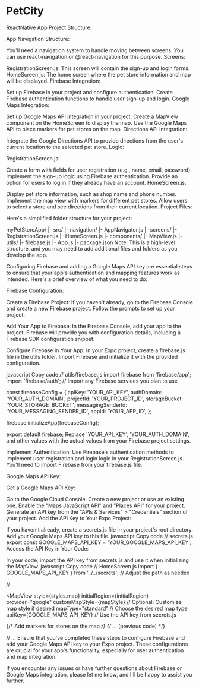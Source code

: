 # PetCity
[ReactNative App](https://chat.openai.com/share/f3d3d95d-3b6c-419f-ae21-3eb89f056baa)
Project Structure:

App Navigation Structure:

You'll need a navigation system to handle moving between screens. You can use react-navigation or @react-navigation for this purpose.
Screens:

RegistrationScreen.js: This screen will contain the sign-up and login forms.
HomeScreen.js: The home screen where the pet store information and map will be displayed.
Firebase Integration:

Set up Firebase in your project and configure authentication.
Create Firebase authentication functions to handle user sign-up and login.
Google Maps Integration:

Set up Google Maps API integration in your project.
Create a MapView component on the HomeScreen to display the map.
Use the Google Maps API to place markers for pet stores on the map.
Directions API Integration:

Integrate the Google Directions API to provide directions from the user's current location to the selected pet store.
Logic:

RegistrationScreen.js:

Create a form with fields for user registration (e.g., name, email, password).
Implement the sign-up logic using Firebase authentication.
Provide an option for users to log in if they already have an account.
HomeScreen.js:

Display pet store information, such as shop name and phone number.
Implement the map view with markers for different pet stores.
Allow users to select a store and see directions from their current location.
Project Files:

Here's a simplified folder structure for your project:


myPetStoreApp/
  |- src/
     |- navigation/
        |- AppNavigator.js
     |- screens/
        |- RegistrationScreen.js
        |- HomeScreen.js
     |- components/
        |- MapView.js
     |- utils/
        |- firebase.js
     |- App.js
  |- package.json
Note: This is a high-level structure, and you may need to add additional files and folders as you develop the app.



Configuring Firebase and adding a Google Maps API key are essential steps to ensure that your app's authentication and mapping features work as intended. Here's a brief overview of what you need to do:

Firebase Configuration:

Create a Firebase Project: If you haven't already, go to the Firebase Console and create a new Firebase project. Follow the prompts to set up your project.

Add Your App to Firebase: In the Firebase Console, add your app to the project. Firebase will provide you with configuration details, including a Firebase SDK configuration snippet.

Configure Firebase in Your App: In your Expo project, create a firebase.js file in the utils folder. Import Firebase and initialize it with the provided configuration.

javascript
Copy code
// utils/firebase.js
import firebase from 'firebase/app';
import 'firebase/auth'; // Import any Firebase services you plan to use

const firebaseConfig = {
  apiKey: 'YOUR_API_KEY',
  authDomain: 'YOUR_AUTH_DOMAIN',
  projectId: 'YOUR_PROJECT_ID',
  storageBucket: 'YOUR_STORAGE_BUCKET',
  messagingSenderId: 'YOUR_MESSAGING_SENDER_ID',
  appId: 'YOUR_APP_ID',
};

firebase.initializeApp(firebaseConfig);

export default firebase;
Replace 'YOUR_API_KEY', 'YOUR_AUTH_DOMAIN', and other values with the actual values from your Firebase project settings.

Implement Authentication: Use Firebase's authentication methods to implement user registration and login logic in your RegistrationScreen.js. You'll need to import Firebase from your firebase.js file.

Google Maps API Key:

Get a Google Maps API Key:

Go to the Google Cloud Console.
Create a new project or use an existing one.
Enable the "Maps JavaScript API" and "Places API" for your project.
Generate an API key from the "APIs & Services" > "Credentials" section of your project.
Add the API Key to Your Expo Project:

If you haven't already, create a secrets.js file in your project's root directory.
Add your Google Maps API key to this file.
javascript
Copy code
// secrets.js
export const GOOGLE_MAPS_API_KEY = 'YOUR_GOOGLE_MAPS_API_KEY';
Access the API Key in Your Code:

In your code, import the API key from secrets.js and use it when initializing the MapView.
javascript
Copy code
// HomeScreen.js
import { GOOGLE_MAPS_API_KEY } from '../../secrets'; // Adjust the path as needed

// ...

<MapView
  style={styles.map}
  initialRegion={initialRegion}
  provider="google"
  customMapStyle={mapStyle} // Optional: Customize map style if desired
  mapType="standard" // Choose the desired map type
  apiKey={GOOGLE_MAPS_API_KEY} // Use the API key from secrets.js
>
  {/* Add markers for stores on the map */}
  {/* ... (previous code) */}
</MapView>

// ...
Ensure that you've completed these steps to configure Firebase and add your Google Maps API key to your Expo project. These configurations are crucial for your app's functionality, especially for user authentication and map integration.

If you encounter any issues or have further questions about Firebase or Google Maps integration, please let me know, and I'll be happy to assist you further.
